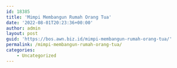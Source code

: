 ```yaml
---
id: 18385
title: 'Mimpi Membangun Rumah Orang Tua'
date: '2022-08-01T20:23:36+00:00'
author: admin
layout: post
guid: 'https://bos.awn.biz.id/mimpi-membangun-rumah-orang-tua/'
permalink: /mimpi-membangun-rumah-orang-tua/
categories:
    - Uncategorized
---
```


